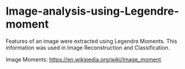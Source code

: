 # Image-analysis-using-Legendre-moment

Features of an image were extracted using Legendre Moments. This information was used in Image Reconstruction and Classification.

Image Moments: https://en.wikipedia.org/wiki/Image_moment
